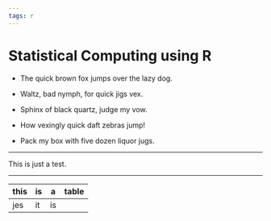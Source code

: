```yaml
---
tags: r
---
```


# Statistical Computing using R

- The quick brown fox jumps over the lazy dog.

* Waltz, bad nymph, for quick jigs vex.

- Sphinx of black quartz, judge my vow.

* How vexingly quick daft zebras jump!

- Pack my box with five dozen liquor jugs.

---

This is just a test.

---

| this | is  | a   | table |
| ---- | --- | --- | ----- |
| jes  | it  | is  |       |
